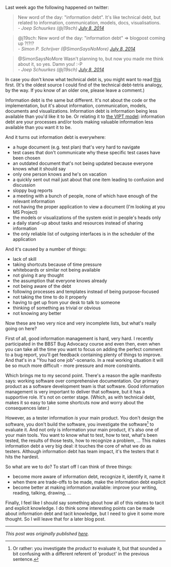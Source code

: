 <!--
.. title: Information debt
.. slug: information-debt
.. date: 2014-07-13 16:50:21 UTC+02:00
.. tags: information debt, VIPT, software testing
.. category: philosophy of testing
.. link: 
.. description:
.. type: text
-->

Last week ago the following happened on twitter:

> New word of the day: "information debt". It's like technical debt, but related to information, communication, models, docs, visualisations.  
> *- Joep Schuurkes (@j19sch) [July 8, 2014](https://twitter.com/j19sch/statuses/486534198803841024)*

<div />

> @j19sch: New word of the day: "information debt" => blogpost coming up ?!?!?  
> *- Simon P. Schrijver (@SimonSaysNoMore) [July 8, 2014](https://twitter.com/SimonSaysNoMore/statuses/486551279590977536)*

<div />

> @SimonSaysNoMore Wasn't planning to, but now you made me think about it, so yes. Damn you! :-P  
> *- Joep Schuurkes (@j19sch) [July 8, 2014](https://twitter.com/j19sch/statuses/486555404089188352)*

In case you don't know what technical debt is, you might want to read [this](http://techblog.net-a-porter.com/2011/10/agile-tetris/) first. (It's the oldest source I could find of the technical debt-tetris analogy, by the way. If you know of an older one, please leave a comment.)

<!-- TEASER_END -->

Information debt is the same but different. It's not about the code or the implementation, but it's about information, communication, models, documents and visualizations. Information debt is information being less available than you'd like it to be. Or relating it to [the VIPT model](https://testingcurve.wordpress.com/2012/07/09/yet-another-testing-model-value-information-processes-value/): information debt are your processes and/or tools making valuable information less available than you want it to be.

And it turns out information debt is everywhere:

- a huge document (e.g. test plan) that's very hard to navigate
- test cases that don't communicate why these specific test cases have been chosen
- an outdated document that's not being updated because everyone knows what it should say
- only one person knows and he's on vacation
- a quickly sent out mail just about that one item leading to confusion and discussion
- sloppy bug reports
- a meeting with a bunch of people, none of which have enough of the relevant information
- not having the proper application to view a document (I'm looking at you MS Project)
- the models or visualizations of the system exist in people's heads only
- a daily stand-up about tasks and resources instead of sharing information
- the only reliable list of outgoing interfaces is in the scheduler of the application

And it's caused by a number of things:

- lack of skill
- taking shortcuts because of time pressure
- whiteboards or similar not being available
- not giving it any thought
- the assumption that everyone knows already
- not being aware of the debt
- following processes and templates instead of being purpose-focused
- not taking the time to do it properly
- having to get up from your desk to talk to someone
- thinking of something as trivial or obvious
- not knowing any better

Now these are two very nice and very incomplete lists, but what's really going on here?

First of all, good information management is hard, very hard. I recently participated in the BBST Bug Advocacy course and even then, even when you can take all the time you want to focus on adding the perfect comment to a bug report, you'll get feedback containing plenty of things to improve. And that's in a "You had one job"-scenario. In a real working situation it will be so much more difficult - more pressure and more constraints.

Which brings me to my second point. There's a reason the agile manifesto says: working software over comprehensive documentation. Our primary product as a software development team is that software. Good information management is very important to deliver that software, but it has a supportive role. It's not on center stage. (Which, as with technical debt, makes it so easy to take some shortcuts now and worry about the consequences later.)

However, as a tester information *is* your main product. You don't design the software, you don't build the software, you investigate the software[^1] to evaluate it. And not only is information your main product, it's also one of your main tools. You want to know what to test, how to test, what's been tested, the results of those tests, how to recognize a problem, ... This makes information debt a very big deal: it touches the core of what we do as testers. Although information debt has team impact, it's the testers that it hits the hardest.

So what are we to do? To start off I can think of three things:

- become more aware of information debt, recognize it, identify it, name it
- when there are trade-offs to be made, make the information debt explicit
- become better at making information available: improve your writing, reading, talking, drawing, ...

Finally, I feel like I should say something about how all of this relates to tacit and explicit knowledge. I do think some interesting points can be made about information debt and tacit knowledge, but I need to give it some more thought. So I will leave that for a later blog post.

---

*This post was originally published [here](https://testingcurve.wordpress.com/2014/07/13/information-debt/).*

[^1]: Or rather: you investigate the *product* to evaluate it, but that sounded a bit confusing with a different referent of 'product' in the previous sentence.
